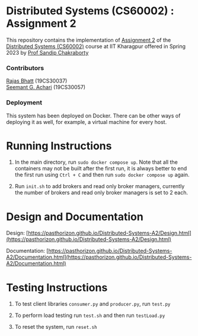 # Distributed Systems (CS60002) : Assignment 2

This repository contains the implementation of [Assignment 2](https://cse.iitkgp.ac.in/~sandipc/courses/cs60002/DS_asgn-2.pdf) of the [Distributed Systems (CS60002)](http://cse.iitkgp.ac.in/~sandipc/courses/cs60002/cs60002.html) course at IIT Kharagpur offered in Spring 2023 by [Prof Sandip Chakraborty](http://cse.iitkgp.ac.in/~sandipc/)

### Contributors
[Rajas Bhatt](https://github.com/dope-dependent) (19CS30037)   
[Seemant G. Achari](https://github.com/pasthorizon) (19CS30057)

### Deployment
This system has been deployed on Docker. There can be other ways of deploying it as well, for example, a virtual machine for every host. 

# Running Instructions
1. In the main directory, run `sudo docker compose up`. Note that all the containers may not be built after the first run, it is always better to end the first run using `Ctrl + C` and then run `sudo docker compose up` again.

2. Run `init.sh` to add brokers and read only broker managers, currently the number of brokers and read only broker managers is set to 2 each.

# Design and Documentation
Design: [https://pasthorizon.github.io/Distributed-Systems-A2/Design.html](https://pasthorizon.github.io/Distributed-Systems-A2/Design.html)


Documentation: [https://pasthorizon.github.io/Distributed-Systems-A2/Documentation.html](https://pasthorizon.github.io/Distributed-Systems-A2/Documentation.html)

# Testing Instructions
1. To test client libraries `consumer.py` and `producer.py`, run `test.py`

2. To perform load testing run `test.sh` and then run `testLoad.py`

3. To reset the system, run `reset.sh`
